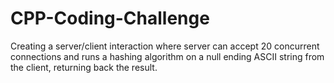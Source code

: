 # CPP-Coding-Challenge
Creating a server/client interaction where server can accept 20 concurrent connections and runs a hashing algorithm on a null ending ASCII string from the client, returning back the result.
